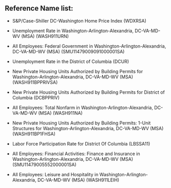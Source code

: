 ## Reference Name list: 

- S&P/Case-Shiller DC-Washington Home Price Index (WDXRSA)

- Unemployment Rate in Washington-Arlington-Alexandria, DC-VA-MD-WV (MSA) (WASH911URN)

- All Employees: Federal Government in Washington-Arlington-Alexandria, DC-VA-MD-WV (MSA) (SMU11479009091000001SA)

- Unemployment Rate in the District of Columbia (DCUR)

- New Private Housing Units Authorized by Building Permits for Washington-Arlington-Alexandria, DC-VA-MD-WV (MSA) (WASH911BPPRIVSA)

- New Private Housing Units Authorized by Building Permits for District of Columbia (DCBPPRIV)

- All Employees: Total Nonfarm in Washington-Arlington-Alexandria, DC-VA-MD-WV (MSA) (WASH911NA)

- New Private Housing Units Authorized by Building Permits: 1-Unit Structures for Washington-Arlington-Alexandria, DC-VA-MD-WV (MSA) (WASH911BP1FHSA)

- Labor Force Participation Rate for District Of Columbia (LBSSA11)

- All Employees: Financial Activities: Finance and Insurance in Washington-Arlington-Alexandria, DC-VA-MD-WV (MSA) (SMU11479005552000001SA)

- All Employees: Leisure and Hospitality in Washington-Arlington-Alexandria, DC-VA-MD-WV (MSA) (WASH911LEIH)
